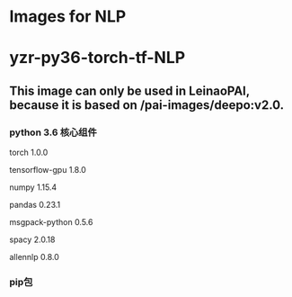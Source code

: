 # Images for NLP
# yzr-py36-torch-tf-NLP

## This image can only be used in LeinaoPAI, because it is based on /pai-images/deepo:v2.0.

### python 3.6 核心组件

torch 1.0.0

tensorflow-gpu 1.8.0

numpy 1.15.4

pandas 0.23.1

msgpack-python 0.5.6

spacy 2.0.18

allennlp 0.8.0

### pip包
